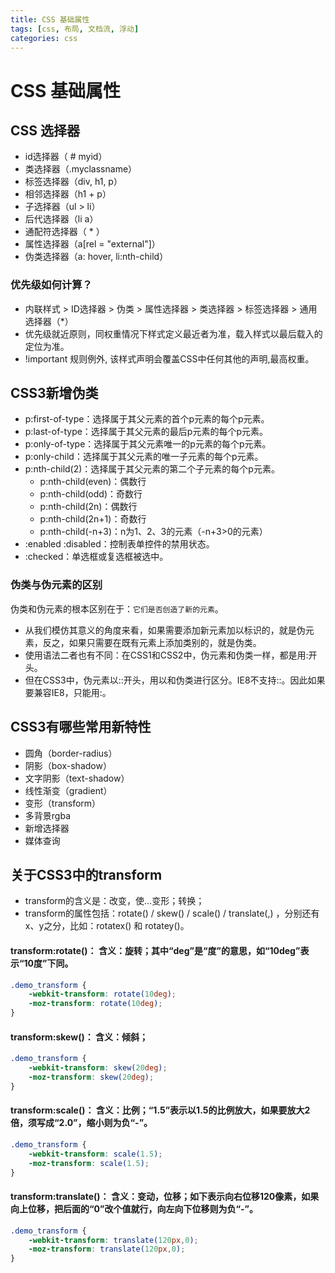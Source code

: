 ```yaml
---
title: CSS 基础属性
tags: [css, 布局, 文档流, 浮动]
categories: css
---
```


# CSS 基础属性

## CSS 选择器
- id选择器（ # myid）
- 类选择器（.myclassname）
- 标签选择器（div, h1, p）
- 相邻选择器（h1 + p）
- 子选择器（ul > li）
- 后代选择器（li a）
- 通配符选择器（ * ）
- 属性选择器（a[rel = "external"]）
- 伪类选择器（a: hover, li:nth-child）

### 优先级如何计算？
- 内联样式 > ID选择器 > 伪类 > 属性选择器 > 类选择器 > 标签选择器 > 通用选择器（*）
- 优先级就近原则，同权重情况下样式定义最近者为准，载入样式以最后载入的定位为准。
- !important 规则例外, 该样式声明会覆盖CSS中任何其他的声明,最高权重。

## CSS3新增伪类
- p:first-of-type：选择属于其父元素的首个p元素的每个p元素。
- p:last-of-type：选择属于其父元素的最后p元素的每个p元素。
- p:only-of-type：选择属于其父元素唯一的p元素的每个p元素。
- p:only-child：选择属于其父元素的唯一子元素的每个p元素。
- p:nth-child(2)：选择属于其父元素的第二个子元素的每个p元素。
    - p:nth-child(even)：偶数行
    - p:nth-child(odd)：奇数行
    - p:nth-child(2n)：偶数行
    - p:nth-child(2n+1)：奇数行
    - p:nth-child(-n+3)：n为1、2、3的元素（-n+3>0的元素）
- :enabled :disabled：控制表单控件的禁用状态。
- :checked：单选框或复选框被选中。

### 伪类与伪元素的区别
伪类和伪元素的根本区别在于：`它们是否创造了新的元素`。
- 从我们模仿其意义的角度来看，如果需要添加新元素加以标识的，就是伪元素，反之，如果只需要在既有元素上添加类别的，就是伪类。
- 使用语法二者也有不同：在CSS1和CSS2中，伪元素和伪类一样，都是用:开头。
- 但在CSS3中，伪元素以::开头，用以和伪类进行区分。IE8不支持::。因此如果要兼容IE8，只能用:。

## CSS3有哪些常用新特性
- 圆角（border-radius）
- 阴影（box-shadow）
- 文字阴影（text-shadow）
- 线性渐变（gradient）
- 变形（transform）
- 多背景rgba
- 新增选择器
- 媒体查询

## 关于CSS3中的transform
- transform的含义是：改变，使…变形；转换；
- transform的属性包括：rotate() / skew() / scale() / translate(,) ，分别还有x、y之分，比如：rotatex() 和 rotatey()。

#### transform:rotate()： 含义：旋转；其中“deg”是“度”的意思，如“10deg”表示“10度”下同。
```css
.demo_transform {
	-webkit-transform: rotate(10deg);
    -moz-transform: rotate(10deg);
}
```
#### transform:skew()： 含义：倾斜；
```css
.demo_transform {
	-webkit-transform: skew(20deg);
    -moz-transform: skew(20deg);
}
```
#### transform:scale()： 含义：比例；“1.5”表示以1.5的比例放大，如果要放大2倍，须写成“2.0”，缩小则为负“-”。
```css
.demo_transform {
	-webkit-transform: scale(1.5);
    -moz-transform: scale(1.5);
}
```
#### transform:translate()： 含义：变动，位移；如下表示向右位移120像素，如果向上位移，把后面的“0”改个值就行，向左向下位移则为负“-”。
```css
.demo_transform {
	-webkit-transform: translate(120px,0);
    -moz-transform: translate(120px,0);
}
```



